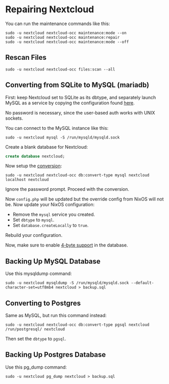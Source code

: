 # Repairing Nextcloud

You can run the maintenance commands like this:

```
sudo -u nextcloud nextcloud-occ maintenance:mode --on
sudo -u nextcloud nextcloud-occ maintenance:repair
sudo -u nextcloud nextcloud-occ maintenance:mode --off
```

## Rescan Files

```
sudo -u nextcloud nextcloud-occ files:scan --all
```

## Converting from SQLite to MySQL (mariadb)

First: keep Nextcloud set to SQLite as its dbtype, and separately launch MySQL
as a service by copying the configuration found
[here](https://github.com/NixOS/nixpkgs/blob/nixos-unstable/nixos/modules/services/web-apps/nextcloud.nix).

No password is necessary, since the user-based auth works with UNIX sockets.

You can connect to the MySQL instance like this:

```
sudo -u nextcloud mysql -S /run/mysqld/mysqld.sock
```

Create a blank database for Nextcloud:

```sql
create database nextcloud;
```

Now setup the [conversion](https://docs.nextcloud.com/server/17/admin_manual/configuration_database/db_conversion.html):

```
sudo -u nextcloud nextcloud-occ db:convert-type mysql nextcloud localhost nextcloud
```

Ignore the password prompt. Proceed with the conversion.

Now `config.php` will be updated but the override config from NixOS will not
be. Now update your NixOS configuration:

- Remove the `mysql` service you created.
- Set `dbtype` to `mysql`.
- Set `database.createLocally` to `true`.

Rebuild your configuration.

Now, make sure to enable [4-byte
support](https://docs.nextcloud.com/server/latest/admin_manual/configuration_database/mysql_4byte_support.html)
in the database.

## Backing Up MySQL Database

Use this mysqldump command:

```
sudo -u nextcloud mysqldump -S /run/mysqld/mysqld.sock --default-character-set=utf8mb4 nextcloud > backup.sql
```

## Converting to Postgres

Same as MySQL, but run this command instead:

```
sudo -u nextcloud nextcloud-occ db:convert-type pgsql nextcloud /run/postgresql/ nextcloud
```

Then set the `dbtype` to `pgsql`.

## Backing Up Postgres Database

Use this pg_dump command:

```
sudo -u nextcloud pg_dump nextcloud > backup.sql
```
